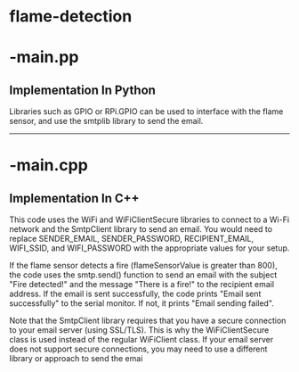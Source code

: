 # flame-detection

# -main.pp
## Implementation In Python

Libraries such as GPIO or RPi.GPIO can be used to interface with the flame sensor, and use the smtplib library to send the email.

<hr>

# -main.cpp
## Implementation In C++

This code uses the WiFi and WiFiClientSecure libraries to connect to a Wi-Fi network and the SmtpClient library to send an email. You would need to replace SENDER_EMAIL, SENDER_PASSWORD, RECIPIENT_EMAIL, WIFI_SSID, and WIFI_PASSWORD with the appropriate values for your setup.

If the flame sensor detects a fire (flameSensorValue is greater than 800), the code uses the smtp.send() function to send an email with the subject "Fire detected!" and the message "There is a fire!" to the recipient email address. If the email is sent successfully, the code prints "Email sent successfully" to the serial monitor. If not, it prints "Email sending failed".

Note that the SmtpClient library requires that you have a secure connection to your email server (using SSL/TLS). This is why the WiFiClientSecure class is used instead of the regular WiFiClient class. If your email server does not support secure connections, you may need to use a different library or approach to send the emai

